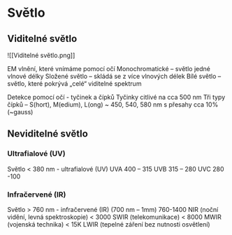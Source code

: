# Světlo

## Viditelné světlo
![[Viditelné světlo.png]]

EM vlnění, které vnímáme pomocí očí
Monochromatické – světlo jedné vlnové délky
Složené světlo – skládá se z více vlnových délek
Bílé světlo – světlo, které pokrývá „celé“ viditelné spektrum

Detekce pomocí očí - tyčinek a čípků
Tyčinky citlivé na cca 500 nm
Tři typy čípků – S(hort), M(edium), L(ong) ~ 450, 540, 580 nm s přesahy cca 10% (~gauss)

## Neviditelné světlo
### Ultrafialové (UV)
Světlo < 380 nm - ultrafialové (UV)
UVA 400 – 315
UVB 315 – 280
UVC 280 -100

### Infračervené (IR)
Světlo > 760 nm - infračervené (IR) (700 nm – 1mm)
760-1400 NIR (noční vidění, levná spektroskopie)
< 3000 SWIR (telekomunikace)
< 8000 MWIR (vojenská technika)
< 15K LWIR (tepelné záření bez nutnosti osvětlení)